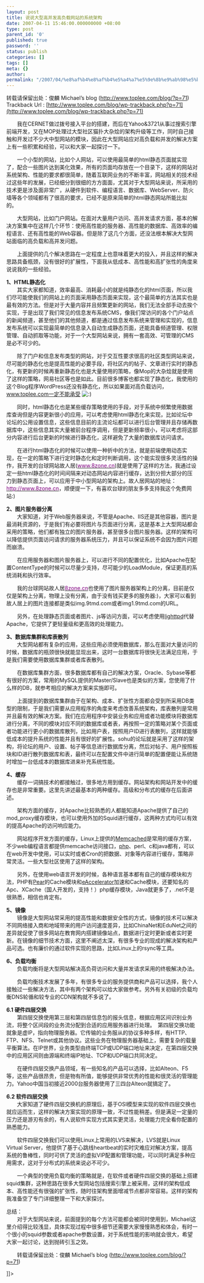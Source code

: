 ```yaml
---
layout: post
title: 说说大型高并发高负载网站的系统架构
date: 2007-04-11 15:46:00.000000000 +08:00
type: post
parent_id: '0'
published: true
password: ''
status: publish
categories: []
tags: []
meta: {}
author: 
permalink: "/2007/04/%e8%af%b4%e8%af%b4%e5%a4%a7%e5%9e%8b%e9%ab%98%e5%b9%b6%e5%8f%91%e9%ab%98%e8%b4%9f%e8%bd%bd%e7%bd%91%e7%ab%99%e7%9a%84%e7%b3%bb%e7%bb%9f%e6%9e%b6%e6%9e%84.html"
---
```

转载请保留出处：俊麟 Michael’s blog (http://www.toplee.com/blog/?p=71)  
Trackback Url : [http://www.toplee.com/blog/wp-trackback.php?p=71](http://www.toplee.com/blog/wp-trackback.php?p=71)

　　我在CERNET做过拨号接入平台的搭建，而后在Yahoo&3721从事过搜索引擎前端开发，又在MOP处理过大型社区猫扑大杂烩的架构升级等工作，同时自己接触和开发过不少大中型网站的模块，因此在大型网站应对高负载和并发的解决方案上有一些积累和经验，可以和大家一起探讨一下。

　　一个小型的网站，比如个人网站，可以使用最简单的html静态页面就实现了，配合一些图片达到美化效果，所有的页面均存放在一个目录下，这样的网站对系统架构、性能的要求都很简单，随着互联网业务的不断丰富，网站相关的技术经过这些年的发展，已经细分到很细的方方面面，尤其对于大型网站来说，所采用的技术更是涉及面非常广，从硬件到软件、编程语言、数据库、WebServer、防火墙等各个领域都有了很高的要求，已经不是原来简单的html静态网站所能比拟的。

　　大型网站，比如门户网站。在面对大量用户访问、高并发请求方面，基本的解决方案集中在这样几个环节：使用高性能的服务器、高性能的数据库、高效率的编程语言、还有高性能的Web容器。但是除了这几个方面，还没法根本解决大型网站面临的高负载和高并发问题。

　　上面提供的几个解决思路在一定程度上也意味着更大的投入，并且这样的解决思路具备瓶颈，没有很好的扩展性，下面我从低成本、高性能和高扩张性的角度来说说我的一些经验。

**1、HTML静态化**  
　　其实大家都知道，效率最高、消耗最小的就是纯静态化的html页面，所以我们尽可能使我们的网站上的页面采用静态页面来实现，这个最简单的方法其实也是最有效的方法。但是对于大量内容并且频繁更新的网站，我们无法全部手动去挨个实现，于是出现了我们常见的信息发布系统CMS，像我们常访问的各个门户站点的新闻频道，甚至他们的其他频道，都是通过信息发布系统来管理和实现的，信息发布系统可以实现最简单的信息录入自动生成静态页面，还能具备频道管理、权限管理、自动抓取等功能，对于一个大型网站来说，拥有一套高效、可管理的CMS是必不可少的。

　　除了门户和信息发布类型的网站，对于交互性要求很高的社区类型网站来说，尽可能的静态化也是提高性能的必要手段，将社区内的帖子、文章进行实时的静态化，有更新的时候再重新静态化也是大量使用的策略，像Mop的大杂烩就是使用了这样的策略，网易社区等也是如此。目前很多博客也都实现了静态化，我使用的这个Blog程序WordPress还没有静态化，所以如果面对高负载访问，www.toplee.com一定不能承受 ![:)](http://www.toplee.com/blog/wp-includes/images/smilies/icon_smile.gif)

　　同时，html静态化也是某些缓存策略使用的手段，对于系统中频繁使用数据库查询但是内容更新很小的应用，可以考虑使用html静态化来实现，比如论坛中论坛的公用设置信息，这些信息目前的主流论坛都可以进行后台管理并且存储再数据库中，这些信息其实大量被前台程序调用，但是更新频率很小，可以考虑将这部分内容进行后台更新的时候进行静态化，这样避免了大量的数据库访问请求。

　　在进行html静态化的时候可以使用一种折中的方法，就是前端使用动态实现，在一定的策略下进行定时静态化和定时判断调用，这个能实现很多灵活性的操作，我开发的台球网站故人居([<font color="#800080">www.8zone.cn</font>](http://www.8zone.cn/))就是使用了这样的方法，我通过设定一些html静态化的时间间隔来对动态网站内容进行缓存，达到分担大部分的压力到静态页面上，可以应用于中小型网站的架构上。故人居网站的地址：[<font color="#800080">http://www.8zone.cn</font>](http://www.8zone.cn/)，顺便提一下，有喜欢台球的朋友多多支持我这个免费网站:)

**2、图片服务器分离**  
　　大家知道，对于Web服务器来说，不管是Apache、IIS还是其他容器，图片是最消耗资源的，于是我们有必要将图片与页面进行分离，这是基本上大型网站都会采用的策略，他们都有独立的图片服务器，甚至很多台图片服务器。这样的架构可以降低提供页面访问请求的服务器系统压力，并且可以保证系统不会因为图片问题而崩溃。

　　在应用服务器和图片服务器上，可以进行不同的配置优化，比如Apache在配置ContentType的时候可以尽量少支持，尽可能少的LoadModule，保证更高的系统消耗和执行效率。

　　我的台球网站故人居[<font color="#800080">8zone.cn</font>](http://www.8zone.cn/)也使用了图片服务器架构上的分离，目前是仅仅是架构上分离，物理上没有分离，由于没有钱买更多的服务器:)，大家可以看到故人居上的图片连接都是类似img.9tmd.com或者img1.9tmd.com的URL。

　　另外，在处理静态页面或者图片、js等访问方面，可以考虑使用[lighttpd](http://www.lighttpd.net/)代替Apache，它提供了更轻量级和更高效的处理能力。

**3、数据库集群和库表散列**  
　　大型网站都有复杂的应用，这些应用必须使用数据库，那么在面对大量访问的时候，数据库的瓶颈很快就能显现出来，这时一台数据库将很快无法满足应用，于是我们需要使用数据库集群或者库表散列。

　　在数据库集群方面，很多数据库都有自己的解决方案，Oracle、Sybase等都有很好的方案，常用的MySQL提供的Master/Slave也是类似的方案，您使用了什么样的DB，就参考相应的解决方案来实施即可。

　　上面提到的数据库集群由于在架构、成本、扩张性方面都会受到所采用DB类型的限制，于是我们需要从应用程序的角度来考虑改善系统架构，库表散列是常用并且最有效的解决方案。我们在应用程序中安装业务和应用或者功能模块将数据库进行分离，不同的模块对应不同的数据库或者表，再按照一定的策略对某个页面或者功能进行更小的数据库散列，比如用户表，按照用户ID进行表散列，这样就能够低成本的提升系统的性能并且有很好的扩展性。sohu的论坛就是采用了这样的架构，将论坛的用户、设置、帖子等信息进行数据库分离，然后对帖子、用户按照板块和ID进行散列数据库和表，最终可以在配置文件中进行简单的配置便能让系统随时增加一台低成本的数据库进来补充系统性能。

**4、缓存**  
　　缓存一词搞技术的都接触过，很多地方用到缓存。网站架构和网站开发中的缓存也是非常重要。这里先讲述最基本的两种缓存。高级和分布式的缓存在后面讲述。

　　架构方面的缓存，对Apache比较熟悉的人都能知道Apache提供了自己的mod\_proxy缓存模块，也可以使用外加的Squid进行缓存，这两种方式均可以有效的提高Apache的访问响应能力。

　　网站程序开发方面的缓存，Linux上提供的[Memcached](http://www.danga.com/memcached/)是常用的缓存方案，不少web编程语言都提供memcache访问接口，[php](http://cn.php.net/memcached)、perl、c和java都有，可以在web开发中使用，可以实时或者Cron的把数据、对象等内容进行缓存，策略非常灵活。一些大型社区使用了这样的架构。

　　另外，在使用web语言开发的时候，各种语言基本都有自己的缓存模块和方法，PHP有[Pear](http://pear.php.net/)的Cache模块和[eAccelerator](http://www.toplee.com/blog/?p=100)加速和Cache模块，还要知名的Apc、XCache（国人开发的，支持！）php缓存模块，Java就更多了，.net不是很熟悉，相信也肯定有。

**5、镜像**  
　　镜像是大型网站常采用的提高性能和数据安全性的方式，镜像的技术可以解决不同网络接入商和地域带来的用户访问速度差异，比如ChinaNet和EduNet之间的差异就促使了很多网站在教育网内搭建镜像站点，数据进行定时更新或者实时更新。在镜像的细节技术方面，这里不阐述太深，有很多专业的现成的解决架构和产品可选。也有廉价的通过软件实现的思路，比如Linux上的rsync等工具。

**6、负载均衡**  
　　负载均衡将是大型网站解决高负荷访问和大量并发请求采用的终极解决办法。

　　负载均衡技术发展了多年，有很多专业的服务提供商和产品可以选择，我个人接触过一些解决方法，其中有两个架构可以给大家做参考。另外有关初级的负载均衡DNS轮循和较专业的CDN架构就不多说了。

**6.1 硬件四层交换**  
　　第四层交换使用第三层和第四层信息包的报头信息，根据应用区间识别业务流，将整个区间段的业务流分配到合适的应用服务器进行处理。　第四层交换功能就象是虚IP，指向物理服务器。它传输的业务服从的协议多种多样，有HTTP、FTP、NFS、Telnet或其他协议。这些业务在物理服务器基础上，需要复杂的载量平衡算法。在IP世界，业务类型由终端TCP或UDP端口地址来决定，在第四层交换中的应用区间则由源端和终端IP地址、TCP和UDP端口共同决定。

　　在硬件四层交换产品领域，有一些知名的产品可以选择，比如Alteon、F5等，这些产品很昂贵，但是物有所值，能够提供非常优秀的性能和很灵活的管理能力。Yahoo中国当初接近2000台服务器使用了三四台Alteon就搞定了。

**6.2 软件四层交换**  
　　大家知道了硬件四层交换机的原理后，基于OSI模型来实现的软件四层交换也就应运而生，这样的解决方案实现的原理一致，不过性能稍差。但是满足一定量的压力还是游刃有余的，有人说软件实现方式其实更灵活，处理能力完全看你配置的熟悉能力。

　　软件四层交换我们可以使用Linux上常用的LVS来解决，LVS就是Linux Virtual Server，他提供了基于心跳线heartbeat的实时灾难应对解决方案，提高系统的鲁棒性，同时可供了灵活的虚拟VIP配置和管理功能，可以同时满足多种应用需求，这对于分布式的系统来说必不可少。

　　一个典型的使用负载均衡的策略就是，在软件或者硬件四层交换的基础上搭建squid集群，这种思路在很多大型网站包括搜索引擎上被采用，这样的架构低成本、高性能还有很强的扩张性，随时往架构里面增减节点都非常容易。这样的架构我准备空了专门详细整理一下和大家探讨。

总结：  
　　对于大型网站来说，前面提到的每个方法可能都会被同时使用到，Michael这里介绍得比较浅显，具体实现过程中很多细节还需要大家慢慢熟悉和体会，有时一个很小的squid参数或者apache参数设置，对于系统性能的影响就会很大，希望大家一起讨论，达到抛砖引玉之效。

　　转载请保留出处：俊麟 Michael’s blog (http://www.toplee.com/blog/?p=71)

]]\>

